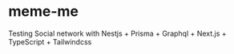 # meme-me
Testing Social network with Nestjs + Prisma + Graphql + Next.js + TypeScript + Tailwindcss
